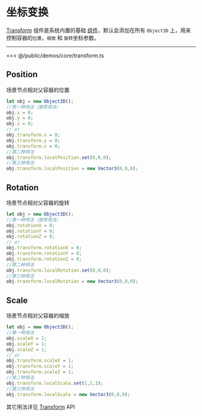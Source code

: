 # 坐标变换

[Transform](/api/classes/Transform) 组件是系统内置的基础 [组件](/guide/core/component)，默认会添加在所有 `Object3D` 上，用来控制容器的`位置`，`缩放` 和 `旋转`坐标参数。

---
<Demo src="/demos/core/transform.ts"></Demo>

<<< @/public/demos/core/transform.ts

## Position
场景节点相对父容器的位置
```ts
let obj = new Object3D();
//第一种用法（推荐用法）
obj.x = 0;
obj.y = 0;
obj.z = 0;
// or
obj.transform.x = 0;
obj.transform.y = 0;
obj.transform.z = 0;
//第二种用法
obj.transform.localPosition.set(0,0,0);
//第三种用法
obj.transform.localPosition = new Vector3(0,0,0);
```

## Rotation 
场景节点相对父容器的旋转
```ts
let obj = new Object3D();
//第一种用法（推荐用法）
obj.rotationX = 0;
obj.rotationY = 0;
obj.rotationZ = 0;
// or
obj.transform.rotationX = 0;
obj.transform.rotationY = 0;
obj.transform.rotationZ = 0;
//第二种用法
obj.transform.localRotation.set(0,0,0);
//第三种用法
obj.transform.localRotation = new Vector3(0,0,0);
```

## Scale
场景节点相对父容器的缩放
```ts
let obj = new Object3D();
//第一种用法
obj.scaleX = 1;
obj.scaleY = 1;
obj.scaleZ = 1;
// or
obj.transform.scaleX = 1;
obj.transform.scaleY = 1;
obj.transform.scaleZ = 1;
//第二种用法
obj.transform.localScale.set(1,1,1);
//第三种用法
obj.transform.localScale = new Vector3(0,0,0);
```

其它用法详见 [Transform](/api/classes/Transform) API